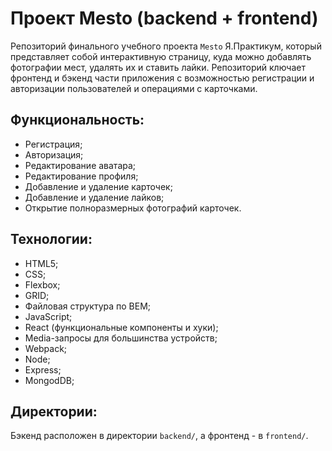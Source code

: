# Проект Mesto (backend + frontend)

Репозиторий финального учебного проекта `Mesto` Я.Практикум, который представляет собой интерактивную страницу, куда можно добавлять фотографии мест, удалять их и ставить лайки. Репозиторий ключает фронтенд и бэкенд части приложения с возможностью регистрации и авторизации пользователей и операциями с карточками.

## Функциональность:
- Регистрация;
- Авторизация;
- Редактирование аватара;
- Редактирование профиля;
- Добавление и удаление карточек;
- Добавление и удаление лайков;
- Открытие полноразмерных фотографий карточек.

## Технологии:
- HTML5;
- CSS;
- Flexbox;
- GRID;
- Файловая структура по BEM;
- JavaScript;
- React (функциональные компоненты и хуки);
- Media-запросы для большинства устройств;
- Webpack;
- Node;
- Express;
- MongodDB;

## Директории:

Бэкенд расположен в директории `backend/`, а фронтенд - в `frontend/`.
